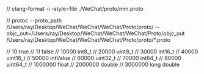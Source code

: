 // clang-format -i -style=file ./WeChat/proto/mm.proto


// protoc --proto_path /Users/ray/Desktop/WeChat/WeChat/WeChat/Proto/proto/ --objc_out=/Users/ray/Desktop/WeChat/WeChat/WeChat/Proto/objc_out /Users/ray/Desktop/WeChat/WeChat/WeChat/Proto/proto/*.proto


// 10 true
// 11 false
// 10000 int8_t
// 20000 uint8_t
// 30000 int16_t
// 40000 uint16_t
// 50000 intValue
// 60000 uint32_t
// 70000 int64_t
// 80000 uint64_t
// 1000000 float
// 2000000 double
// 3000000 long double
